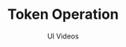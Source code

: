 ---
layout: embed
permalink: apps/bank/architectures/token-operation/ux-videos
lang: en
page_id: apps-bank-architectures-token-operation-video


title: Token Operation
subtitle: UI Videos
backUrl: /apps/bank/architectures/token-operation

description: Diagrams
---